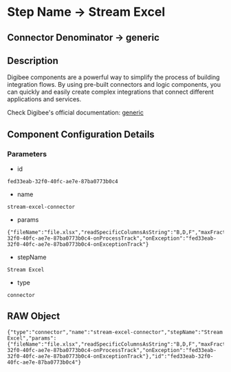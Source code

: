 # Step Name -> Stream Excel
## Connector Denominator -> generic

## Description

Digibee components are a powerful way to simplify the process of building integration flows. By using pre-built connectors and logic components, you can quickly and easily create complex integrations that connect different applications and services.

Check Digibee's official documentation: [generic](https://docs.digibee.com/documentation "Digibee documentation")

## Component Configuration Details
### Parameters

* id
```
fed33eab-32f0-40fc-ae7e-87ba0773b0c4
```

* name
```
stream-excel-connector
```

* params
```
{"fileName":"file.xlsx","readSpecificColumnsAsString":"B,D,F","maxFractionalDigits":5,"sheetName":"Plan1","itemIdentifier":"A","parallel":false,"failOnError":false,"onProcess":"fed33eab-32f0-40fc-ae7e-87ba0773b0c4-onProcessTrack","onException":"fed33eab-32f0-40fc-ae7e-87ba0773b0c4-onExceptionTrack"}
```

* stepName
```
Stream Excel
```

* type
```
connector
```


## RAW Object

```
{"type":"connector","name":"stream-excel-connector","stepName":"Stream Excel","params":{"fileName":"file.xlsx","readSpecificColumnsAsString":"B,D,F","maxFractionalDigits":5,"sheetName":"Plan1","itemIdentifier":"A","parallel":false,"failOnError":false,"onProcess":"fed33eab-32f0-40fc-ae7e-87ba0773b0c4-onProcessTrack","onException":"fed33eab-32f0-40fc-ae7e-87ba0773b0c4-onExceptionTrack"},"id":"fed33eab-32f0-40fc-ae7e-87ba0773b0c4"}
```